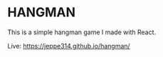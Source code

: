 <h1>HANGMAN</h1>

This is a simple hangman game I made with React.

Live: https://jeppe314.github.io/hangman/

